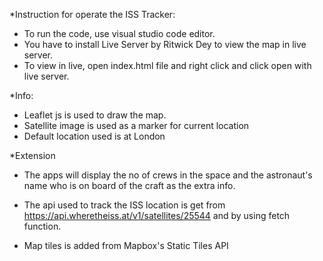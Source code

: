 *Instruction for operate the ISS Tracker:

- To run the code, use visual studio code editor.
- You have to install Live Server by Ritwick Dey to view the map in live server.
- To view in live, open index.html file and right click and click open with live server.

*Info:
- Leaflet js is used to draw the map.
- Satellite image is used as a marker for current location
- Default location used is at London

*Extension
- The apps will display the no of crews in the space and the astronaut's name who is on board of the craft as the extra info.

- The api used to track the ISS location is get from https://api.wheretheiss.at/v1/satellites/25544 and by using fetch function.

- Map tiles is added from Mapbox's Static Tiles API
